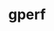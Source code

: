 ---
title: "gperf"
layout: cache
categories: [package, develop-2024-05-19]
meta: {"versions": ["3.1"], "compilers": ["gcc@=10.2.1", "gcc@=11.1.0", "gcc@=7.5.0"], "oss": ["centos7", "ubuntu18.04", "ubuntu20.04"], "platforms": ["linux"], "targets": ["x86_64_v3"], "stacks": ["data-vis-sdk", "developer-tools", "developer-tools-manylinux2014", "root"], "num_specs": 3, "num_specs_by_stack": {"developer-tools-manylinux2014": 1, "root": 3, "developer-tools": 1, "data-vis-sdk": 1}}
spec_details: [{"hash": "lhxfiqsa4h7ltk27gxulfqovktz3b44y", "compiler": "gcc@=10.2.1", "versions": ["3.1"], "os": "centos7", "platform": "linux", "target": "x86_64_v3", "variants": ["build_system=autotools", "patches=3dd36db"], "stacks": ["developer-tools-manylinux2014", "root"], "size": "-", "tarball": "https://binaries.spack.io/develop-2024-05-19/build_cache/linux-centos7-x86_64_v3/gcc-10.2.1/gperf-3.1/linux-centos7-x86_64_v3-gcc-10.2.1-gperf-3.1-lhxfiqsa4h7ltk27gxulfqovktz3b44y.spack"}, {"hash": "xz6thefqntjmlf37mgetbycggxke7man", "compiler": "gcc@=7.5.0", "versions": ["3.1"], "os": "ubuntu18.04", "platform": "linux", "target": "x86_64_v3", "variants": ["build_system=autotools", "patches=3dd36db"], "stacks": ["root", "developer-tools"], "size": "-", "tarball": "https://binaries.spack.io/develop-2024-05-19/build_cache/linux-ubuntu18.04-x86_64_v3/gcc-7.5.0/gperf-3.1/linux-ubuntu18.04-x86_64_v3-gcc-7.5.0-gperf-3.1-xz6thefqntjmlf37mgetbycggxke7man.spack"}, {"hash": "sbdwooijm3ydzd3i4vdffo4enq3muwbb", "compiler": "gcc@=11.1.0", "versions": ["3.1"], "os": "ubuntu20.04", "platform": "linux", "target": "x86_64_v3", "variants": ["build_system=autotools", "patches=3dd36db"], "stacks": ["root", "data-vis-sdk"], "size": "-", "tarball": "https://binaries.spack.io/develop-2024-05-19/build_cache/linux-ubuntu20.04-x86_64_v3/gcc-11.1.0/gperf-3.1/linux-ubuntu20.04-x86_64_v3-gcc-11.1.0-gperf-3.1-sbdwooijm3ydzd3i4vdffo4enq3muwbb.spack"}]
---